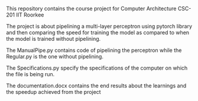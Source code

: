 This repository contains the course project for Computer Architecture CSC-201 IIT Roorkee

The project is about pipelining a multi-layer perceptron using pytorch library and then comparing the speed for training the model as compared to when the model is trained without pipelining.

The ManualPipe.py contains code of pipelining the perceptron while the Regular.py is the one without pipelining.

The Specifications.py specify the specifications of the computer on which the file is being run.

The documentation.docx contains the end results about the learnings and the speedup achieved from the project
